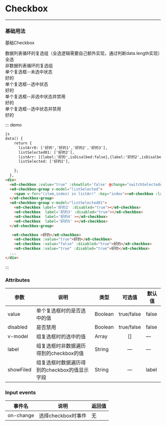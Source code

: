 # Checkbox
----
### 基础用法
基础Checkbox

<script>
  //验证例子组件的可用性
// import Input from '../../packages/input';  全局注册了这么没有必要单独再引入注册一次了
export default {
  data() {
    return {
      listArr0: ['好的','好的1','好的2','好的3'],
      listSelected01: ['好的2'],
      listArr: [{label:'好的',isDisalbed:false},{label:'好的2',isDisalbed:true},{label:'好的3',isDisalbed:true},{label:'好的4',isDisalbed:false},],
      listSelected: ['好的2'],
      
    };
  },
  methods: {
    inputHnaderrr(e) {
      console.log("sddd", e.target.value)
    },
    onClearVlaue(e) {
       console.log("清除了")
    },
    switchSelectedAll(val) {
       if(val) {
         this.listSelected = this.listArr
       } else {
         this.listSelected = []
       }
    },
    // switchSelectedAllExceptDisabled(val) {
    //    if(val) {
    //      this.listSelected = this.listArr
    //    } else {
    //      this.listSelected = []
    //    }
    // }
  },
  components: {
    // Input
  }
};
</script>

<div class="demo-block">
  <div>
    <!-- <e8-table :columns="columns" :data="data6" ></e8-table> -->
  </div>
   <div class="m-10">
     数据列表循环的复选组（全选逻辑需要自己额外实现，通过判断data.length实现）
  </div>
  <div class="m-10">
  <span></span>
    <e8-row  type="flex" justify="space-between">
      <e8-checkbox :value="true" :showSlot='false' @change="switchSelectedAll">全选</e8-checkbox>
    </e8-row>
  </div>
   <div class="m-10">
    <e8-row  type="flex" justify="space-between">
    <e8-checkbox-group v-model="listSelected">
      <span v-for="(item,index) in listArr" :key="index"><e8-checkbox :label='item.label' :disabled="item.isDisalbed"></e8-checkbox></span>
      </e8-checkbox-group>
    </e8-row>
      
  </div>
  <div class="m-10">
     非数据列表循环的复选组
  </div>
  <div class="m-10">
    <e8-row  type="flex" justify="space-between">
     <e8-checkbox-group v-model="listSelected01">
        <e8-checkbox label='好的2' :disabled="true"></e8-checkbox>
        <e8-checkbox  label='好的3' :disabled="true"></e8-checkbox>
        <e8-checkbox  label='好的4' ></e8-checkbox>
        <e8-checkbox  label='好的5' ></e8-checkbox>
      </e8-checkbox-group>
    </e8-row>
      
  </div>
  
   <div class="m-10">
     单个复选框--未选中状态
  </div>
  <div class="m-10">
    <e8-row  type="flex" justify="space-between">
      <e8-checkbox >好的</e8-checkbox>
    </e8-row>
  </div>
  <div class="m-10">
     单个复选框--选中状态
  </div>
  <div class="m-10">
    <e8-row  type="flex" justify="space-between">
      <e8-checkbox :value="true">好的</e8-checkbox>
    </e8-row>
  </div>
  <div class="m-10">单个复选框--非选中状态并禁用</div>
  <div class="m-10">
    <e8-row  type="flex" justify="space-between">
      <e8-checkbox :value="false" :disabled="true">好的</e8-checkbox>
    </e8-row>
  </div>
  <div class="m-10">单个复选框--选中状态并禁用</div>
  <div class="m-10">
    <e8-row  type="flex" justify="space-between">
      <e8-checkbox :value="true" :disabled="true">好的</e8-checkbox>
    </e8-row>
  </div>
</div>

::: demo
```html
js
data() {
    return {
      listArr0: ['好的','好的1','好的2','好的3'],
      listSelected01: ['好的2'],
      listArr: [{label:'好的',isDisalbed:false},{label:'好的2',isDisalbed:true},{label:'好的3',isDisalbed:true},{label:'好的4',isDisalbed:false},],
      listSelected: ['好的2'],
      
    };
  },
<div>
  <e8-checkbox :value="true" :showSlot='false' @change="switchSelectedAll">全选</e8-checkbox>
  <e8-checkbox-group v-model="listSelected">
    <span v-for="(item,index) in listArr" :key="index"><e8-checkbox :label='item.label' :disabled="item.isDisalbed"></e8-checkbox></span>
  </e8-checkbox-group>
  <e8-checkbox-group v-model="listSelected01">
    <e8-checkbox label='好的2' :disabled="true"></e8-checkbox>
    <e8-checkbox  label='好的3' :disabled="true"></e8-checkbox>
    <e8-checkbox  label='好的4' ></e8-checkbox>
    <e8-checkbox  label='好的5' ></e8-checkbox>
  </e8-checkbox-group>

   <e8-checkbox >好的</e8-checkbox>
    <e8-checkbox :value="true">好的</e8-checkbox>
    <e8-checkbox :value="false" :disabled="true">好的</e8-checkbox>
    <e8-checkbox :value="true" :disabled="true">好的</e8-checkbox>
  ...
</div>
```
:::

<!-- ### 固定表头
<div class="demo-block">
   <div class="m-10">
   
  </div>
</div> -->



### Attributes

| 参数      | 说明    | 类型      |可选值       | 默认值   |
|---------- |-------- |---------- |:----------:|-------- |
| value     | 单个复选框时的是否选中的值   | Boolean    |  true/false |     false    |
| disabled     | 是否禁用   | Boolean    |   true/false |     false    |
| v-model     | 组复选框时的选中的值   | Array    | [] | —    |
| label     | 组复选框时非数据遍历得到的checkbox的值   | String    | —  | —    |
| showFiled     | 组复选框时数据遍历得到的checkbox的值显示字段   | String    | —  | label    |





### Input events


| 事件名      | 说明    | 返回值      |
|---------- |:--------:|---------- |
| on-change  |选择checkbox时事件 | 无   | 
